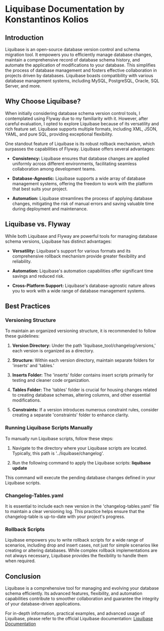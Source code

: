# Liquibase Documentation by Konstantinos Kolios

## Introduction

Liquibase is an open-source database version control and schema migration tool. It empowers you to efficiently manage database changes, maintain a comprehensive record of database schema history, and automate the application of modifications to your database. This simplifies the process of database management and fosters effective collaboration in projects driven by databases. Liquibase boasts compatibility with various database management systems, including MySQL, PostgreSQL, Oracle, SQL Server, and more.

## Why Choose Liquibase?

When initially considering database schema version control tools, I contemplated using Flyway due to my familiarity with it. However, after careful evaluation, I opted to explore Liquibase because of its versatility and rich feature set. Liquibase supports multiple formats, including XML, JSON, YAML, and pure SQL, providing exceptional flexibility.

One standout feature of Liquibase is its robust rollback mechanism, which surpasses the capabilities of Flyway. Liquibase offers several advantages:

- **Consistency:** Liquibase ensures that database changes are applied uniformly across different environments, facilitating seamless collaboration among development teams.

- **Database-Agnostic:** Liquibase supports a wide array of database management systems, offering the freedom to work with the platform that best suits your project.

- **Automation:** Liquibase streamlines the process of applying database changes, mitigating the risk of manual errors and saving valuable time during deployment and maintenance.

## Liquibase vs. Flyway

While both Liquibase and Flyway are powerful tools for managing database schema versions, Liquibase has distinct advantages:

- **Versatility:** Liquibase's support for various formats and its comprehensive rollback mechanism provide greater flexibility and reliability.

- **Automation:** Liquibase's automation capabilities offer significant time savings and reduced risk.

- **Cross-Platform Support:** Liquibase's database-agnostic nature allows you to work with a wide range of database management systems.

## Best Practices

### Versioning Structure

To maintain an organized versioning structure, it is recommended to follow these guidelines:

1. **Version Directory:** Under the path 'liquibase_tool/changelog/versions,' each version is organized as a directory.

2. **Structure:** Within each version directory, maintain separate folders for 'inserts' and 'tables.'

3. **Inserts Folder:** The 'inserts' folder contains insert scripts primarily for testing and cleaner code organization.

4. **Tables Folder:** The 'tables' folder is crucial for housing changes related to creating database schemas, altering columns, and other essential modifications.

5. **Constraints:** If a version introduces numerous constraint rules, consider creating a separate 'constraints' folder to enhance clarity.

### Running Liquibase Scripts Manually

To manually run Liquibase scripts, follow these steps:

1. Navigate to the directory where your Liquibase scripts are located. Typically, this path is '../liquibase/changelog'.

2. Run the following command to apply the Liquibase scripts: __liquibase update__

This command will execute the pending database changes defined in your Liquibase scripts.

### Changelog-Tables.yaml

It is essential to include each new version in the 'changelog-tables.yaml' file to maintain a clear versioning log. This practice helps ensure that the changelog-table is up-to-date with your project's progress.

### Rollback Scripts

Liquibase empowers you to write rollback scripts for a wide range of scenarios, including drop and insert cases, not just for simple scenarios like creating or altering databases. While complex rollback implementations are not always necessary, Liquibase provides the flexibility to handle them when required.

## Conclusion

Liquibase is a comprehensive tool for managing and evolving your database schema efficiently. Its advanced features, flexibility, and automation capabilities contribute to smoother collaboration and guarantee the integrity of your database-driven applications.

For in-depth information, practical examples, and advanced usage of Liquibase, please refer to the official Liquibase documentation: [Liquibase Documentation](https://docs.liquibase.com/)
